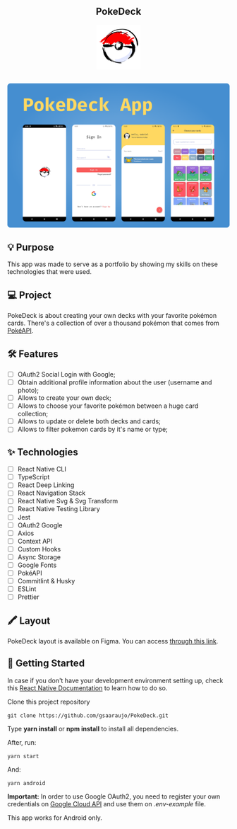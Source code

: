 <div align="center">

## PokeDeck

![alt PokeDeck](.github/logo.png)

</div>

##

![alt PokeDeck](.github/cover.png)

## 💡 Purpose

This app was made to serve as a portfolio by showing my skills on these technologies that were used.

## 💻 Project

PokeDeck is about creating your own decks with your favorite pokémon cards. There's a collection of over a thousand pokémon that comes from [PokéAPI](https://pokeapi.co).

## 🛠️ Features

- [ ] OAuth2 Social Login with Google;
- [ ] Obtain additional profile information about the user (username and photo);
- [ ] Allows to create your own deck;
- [ ] Allows to choose your favorite pokémon between a huge card collection;
- [ ] Allows to update or delete both decks and cards;
- [ ] Allows to filter pokemon cards by it's name or type;

## ✨ Technologies

- [ ] React Native CLI
- [ ] TypeScript
- [ ] React Deep Linking
- [ ] React Navigation Stack
- [ ] React Native Svg & Svg Transform
- [ ] React Native Testing Library
- [ ] Jest
- [ ] OAuth2 Google
- [ ] Axios
- [ ] Context API
- [ ] Custom Hooks
- [ ] Async Storage
- [ ] Google Fonts
- [ ] PokéAPI
- [ ] Commitlint & Husky
- [ ] ESLint
- [ ] Prettier

## 🖍️ Layout

PokeDeck layout is available on Figma. You can access [through this link](https://www.figma.com/file/rqnLaSXESTIiYBta5Wdf6f/PokeDeck?node-id=0%3A1).

## 🚩 Getting Started

In case if you don't have your development environment setting up, check this [React Native Documentation](https://reactnative.dev/docs/environment-setup) to learn how to do so.

Clone this project repository

```
git clone https://github.com/gsaaraujo/PokeDeck.git
```

Type **yarn install** or **npm install** to install all dependencies.

After, run:

```
yarn start
```

And:

```
yarn android
```

**Important:** In order to use Google OAuth2, you need to register your own credentials on [Google Cloud API](https://console.cloud.google.com/apis/credentials?folder=&organizationId=&project=seismic-fx-321400) and use them on _.env-example_ file.

This app works for Android only.
